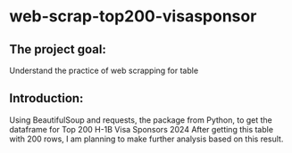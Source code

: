 # web-scrap-top200-visasponsor

## The project goal:
Understand the practice of web scrapping for table

## Introduction:
Using BeautifulSoup and requests, the package from Python, to get the dataframe for Top 200 H-1B Visa Sponsors 2024
After getting this table with 200 rows, I am planning to make further analysis based on this result.
